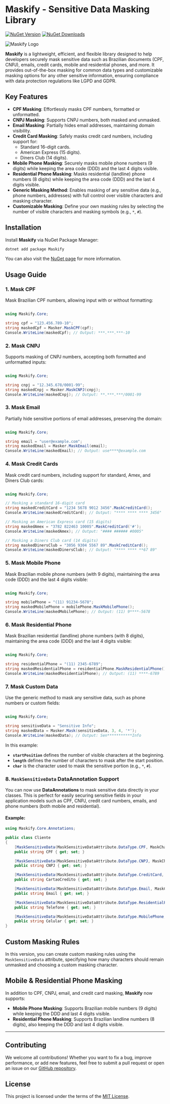 # Maskify - Sensitive Data Masking Library
[![NuGet Version](https://img.shields.io/nuget/v/Maskify.Core.svg?style=flat-square&label=NuGet)](https://www.nuget.org/packages/Maskify.Core/)
[![NuGet Downloads](https://img.shields.io/nuget/dt/Maskify.Core.svg?style=flat-square)](https://www.nuget.org/packages/Maskify.Core/)

![Maskify Logo](https://github.com/user-attachments/assets/00b4f0a8-29dd-444e-b73b-99812edbcc42)

**Maskify** is a lightweight, efficient, and flexible library designed to help developers securely mask sensitive data such as Brazilian documents (CPF, CNPJ), emails, credit cards, mobile and residential phones, and more. It provides out-of-the-box masking for common data types and customizable masking options for any other sensitive information, ensuring compliance with data protection regulations like LGPD and GDPR.

## Key Features

- **CPF Masking**: Effortlessly masks CPF numbers, formatted or unformatted.
- **CNPJ Masking**: Supports CNPJ numbers, both masked and unmasked.
- **Email Masking**: Partially hides email addresses, maintaining domain visibility.
- **Credit Card Masking**: Safely masks credit card numbers, including support for:
  - Standard 16-digit cards.
  - American Express (15 digits).
  - Diners Club (14 digits).
- **Mobile Phone Masking**: Securely masks mobile phone numbers (9 digits) while keeping the area code (DDD) and the last 4 digits visible.
- **Residential Phone Masking**: Masks residential (landline) phone numbers (8 digits) while keeping the area code (DDD) and the last 4 digits visible.
- **Generic Masking Method**: Enables masking of any sensitive data (e.g., phone numbers, addresses) with full control over visible characters and masking character.
- **Customizable Masking**: Define your own masking rules by selecting the number of visible characters and masking symbols (e.g., `*`, `#`).

## Installation

Install **Maskify** via NuGet Package Manager:

```bash
dotnet add package Maskify
```

You can also visit the [NuGet page](https://www.nuget.org/packages/Maskify.Core/) for more information.

## Usage Guide

### 1. Mask CPF

Mask Brazilian CPF numbers, allowing input with or without formatting:

```csharp

using Maskify.Core;

string cpf = "123.456.789-10";
string maskedCpf = Masker.MaskCPF(cpf);
Console.WriteLine(maskedCpf); // Output: ***.***.***-10
```

### 2. Mask CNPJ

Supports masking of CNPJ numbers, accepting both formatted and unformatted inputs:

```csharp

using Maskify.Core;

string cnpj = "12.345.678/0001-99";
string maskedCnpj = Masker.MaskCNPJ(cnpj);
Console.WriteLine(maskedCnpj); // Output: **.***.***/0001-99
```

### 3. Mask Email

Partially hide sensitive portions of email addresses, preserving the domain:

```csharp

using Maskify.Core;

string email = "user@example.com";
string maskedEmail = Masker.MaskEmail(email);
Console.WriteLine(maskedEmail); // Output: use****@example.com
```

### 4. Mask Credit Cards

Mask credit card numbers, including support for standard, Amex, and Diners Club cards:

```csharp

using Maskify.Core;

// Masking a standard 16-digit card
string maskedCreditCard = "1234 5678 9012 3456".MaskCreditCard();
Console.WriteLine(maskedCreditCard); // Output: "**** **** **** 3456"

// Masking an American Express card (15 digits)
string maskedAmex = "3782 822463 10005".MaskCreditCard('#');
Console.WriteLine(maskedAmex); // Output: "#### ###### #0005"

// Masking a Diners Club card (14 digits)
string maskedDinersClub = "3056 9304 5567 89".MaskCreditCard();
Console.WriteLine(maskedDinersClub); // Output: "**** **** **67 89"
```

### 5. Mask Mobile Phone

Mask Brazilian mobile phone numbers (with 9 digits), maintaining the area code (DDD) and the last 4 digits visible:

```csharp

using Maskify.Core;

string mobilePhone = "(11) 91234-5678";
string maskedMobilePhone = mobilePhone.MaskMobilePhone();
Console.WriteLine(maskedMobilePhone); // Output: (11) 9****-5678
```

### 6. Mask Residential Phone

Mask Brazilian residential (landline) phone numbers (with 8 digits), maintaining the area code (DDD) and the last 4 digits visible:

```csharp

using Maskify.Core;

string residentialPhone = "(11) 2345-6789";
string maskedResidentialPhone = residentialPhone.MaskResidentialPhone();
Console.WriteLine(maskedResidentialPhone); // Output: (11) ****-6789
```

### 7. Mask Custom Data

Use the generic method to mask any sensitive data, such as phone numbers or custom fields:

```csharp

using Maskify.Core;

string sensitiveData = "Sensitive Info";
string maskedData = Masker.Mask(sensitiveData, 3, 4, '*');
Console.WriteLine(maskedData); // Output: Sen***********Info
```

In this example:
- **`startPosition`** defines the number of visible characters at the beginning.
- **`length`** defines the number of characters to mask after the start position.
- **`char`** is the character used to mask the sensitive portion (e.g., `*`, `#`).

### 8. `MaskSensitiveData` DataAnnotation Support

You can now use **DataAnnotations** to mask sensitive data directly in your classes. This is perfect for easily securing sensitive fields in your application models such as CPF, CNPJ, credit card numbers, emails, and phone numbers (both mobile and residential).

#### Example:

```csharp
using Maskify.Core.Annotations;

public class Cliente
{
    [MaskSensitiveData(MaskSensitiveDataAttribute.DataType.CPF, MaskCharacter = '#', ErrorMessage = "O CPF informado está incorreto.")]
    public string CPF { get; set; }

    [MaskSensitiveData(MaskSensitiveDataAttribute.DataType.CNPJ, MaskCharacter = '*', ErrorMessage = "O CNPJ informado está incorreto.")]
    public string CNPJ { get; set; }

    [MaskSensitiveData(MaskSensitiveDataAttribute.DataType.CreditCard, MaskCharacter = '*', ErrorMessage = "O número do cartão de crédito está incorreto.")]
    public string CartaoCredito { get; set; }

    [MaskSensitiveData(MaskSensitiveDataAttribute.DataType.Email, MaskCharacter = '*', ErrorMessage = "O e-mail está incorreto.")]
    public string Email { get; set; }

    [MaskSensitiveData(MaskSensitiveDataAttribute.DataType.ResidentialPhone, MaskCharacter = '*', ErrorMessage = "O telefone está incorreto.")]
    public string Telefone { get; set; }

    [MaskSensitiveData(MaskSensitiveDataAttribute.DataType.MobilePhone, MaskCharacter = '*', ErrorMessage = "O telefone celular está incorreto.")]
    public string Celular { get; set; }
}
```

## Custom Masking Rules

In this version, you can create custom masking rules using the `MaskSensitiveData` attribute, specifying how many characters should remain unmasked and choosing a custom masking character.

## Mobile & Residential Phone Masking

In addition to CPF, CNPJ, email, and credit card masking, **Maskify** now supports:
- **Mobile Phone Masking**: Supports Brazilian mobile numbers (9 digits) while keeping the DDD and last 4 digits visible.
- **Residential Phone Masking**: Supports Brazilian landline numbers (8 digits), also keeping the DDD and last 4 digits visible.

---

## Contributing

We welcome all contributions! Whether you want to fix a bug, improve performance, or add new features, feel free to submit a pull request or open an issue on our [GitHub repository](https://github.com/djesusnet/Maskify.Core.Library).

## License

This project is licensed under the terms of the [MIT License](LICENSE).
